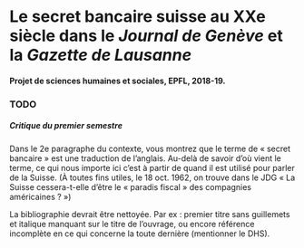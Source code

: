 # Le secret bancaire suisse au XXe siècle dans le _Journal de Genève_ et la _Gazette de Lausanne_

#### Projet de sciences humaines et sociales, EPFL, 2018-19.

### TODO

##### Critique du premier semestre

Dans le 2e paragraphe du contexte, vous montrez que le terme de « secret
bancaire » est une traduction de l’anglais. Au-delà de savoir d’où vient le
terme, ce qui nous importe ici c’est à partir de quand il est utilisé pour
parler de la Suisse. (À toutes fins utiles, le 18 oct. 1962, on trouve dans le
JDG « La Suisse cessera-t-elle d’être le « paradis fiscal » des compagnies
américaines ? »)


La bibliographie devrait être nettoyée. Par ex : premier titre sans guillemets
et italique manquant sur le titre de l’ouvrage, ou encore référence
incomplète en ce qui concerne la toute dernière (mentionner le DHS).
